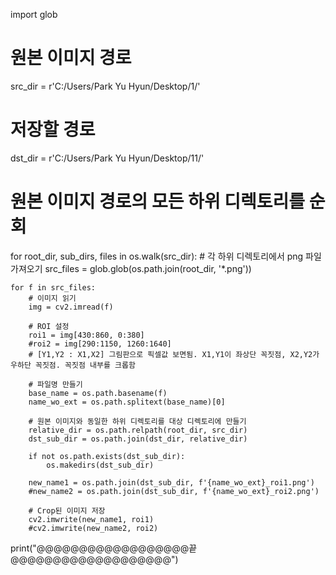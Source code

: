 import glob

# 원본 이미지 경로
src_dir = r'C:/Users/Park Yu Hyun/Desktop/1/'
# 저장할 경로
dst_dir = r'C:/Users/Park Yu Hyun/Desktop/11/'

# 원본 이미지 경로의 모든 하위 디렉토리를 순회
for root_dir, sub_dirs, files in os.walk(src_dir):
    # 각 하위 디렉토리에서 png 파일 가져오기
    src_files = glob.glob(os.path.join(root_dir, '*.png'))

    for f in src_files:
        # 이미지 읽기
        img = cv2.imread(f)

        # ROI 설정
        roi1 = img[430:860, 0:380]
        #roi2 = img[290:1150, 1260:1640]
        # [Y1,Y2 : X1,X2] 그림판으로 픽셀값 보면됨. X1,Y1이 좌상단 꼭짓점, X2,Y2가 우하단 꼭짓점. 꼭짓점 내부를 크롭함

        # 파일명 만들기
        base_name = os.path.basename(f)
        name_wo_ext = os.path.splitext(base_name)[0]

        # 원본 이미지와 동일한 하위 디렉토리를 대상 디렉토리에 만들기
        relative_dir = os.path.relpath(root_dir, src_dir)
        dst_sub_dir = os.path.join(dst_dir, relative_dir)

        if not os.path.exists(dst_sub_dir):
            os.makedirs(dst_sub_dir)

        new_name1 = os.path.join(dst_sub_dir, f'{name_wo_ext}_roi1.png')
        #new_name2 = os.path.join(dst_sub_dir, f'{name_wo_ext}_roi2.png')

        # Crop된 이미지 저장
        cv2.imwrite(new_name1, roi1)
        #cv2.imwrite(new_name2, roi2)

print("@@@@@@@@@@@@@@@@@@끝@@@@@@@@@@@@@@@@@@@")
